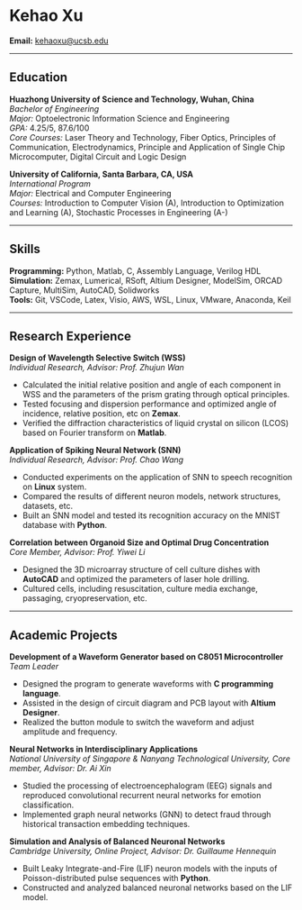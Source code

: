 # Kehao Xu

**Email:** kehaoxu@ucsb.edu 

---

## Education

**Huazhong University of Science and Technology, Wuhan, China**  
*Bachelor of Engineering*  
*Major:* Optoelectronic Information Science and Engineering  
*GPA:* 4.25/5, 87.6/100  
*Core Courses:* Laser Theory and Technology, Fiber Optics, Principles of Communication, Electrodynamics, Principle and Application of Single Chip Microcomputer, Digital Circuit and Logic Design

**University of California, Santa Barbara, CA, USA**  
*International Program*  
*Major:* Electrical and Computer Engineering  
*Courses:* Introduction to Computer Vision (A), Introduction to Optimization and Learning (A), Stochastic Processes in Engineering (A-)

---

## Skills

**Programming:** Python, Matlab, C, Assembly Language, Verilog HDL  
**Simulation:** Zemax, Lumerical, RSoft, Altium Designer, ModelSim, ORCAD Capture, MultiSim, AutoCAD, Solidworks  
**Tools:** Git, VSCode, Latex, Visio, AWS, WSL, Linux, VMware, Anaconda, Keil

---

## Research Experience

**Design of Wavelength Selective Switch (WSS)**  
*Individual Research, Advisor: Prof. Zhujun Wan*  
- Calculated the initial relative position and angle of each component in WSS and the parameters of the prism grating through optical principles.
- Tested focusing and dispersion performance and optimized angle of incidence, relative position, etc on **Zemax**.
- Verified the diffraction characteristics of liquid crystal on silicon (LCOS) based on Fourier transform on **Matlab**.

**Application of Spiking Neural Network (SNN)**  
*Individual Research, Advisor: Prof. Chao Wang*  
- Conducted experiments on the application of SNN to speech recognition on **Linux** system.
- Compared the results of different neuron models, network structures, datasets, etc.
- Built an SNN model and tested its recognition accuracy on the MNIST database with **Python**.

**Correlation between Organoid Size and Optimal Drug Concentration**  
*Core Member, Advisor: Prof. Yiwei Li*  
- Designed the 3D microarray structure of cell culture dishes with **AutoCAD** and optimized the parameters of laser hole drilling.
- Cultured cells, including resuscitation, culture media exchange, passaging, cryopreservation, etc.

---

## Academic Projects

**Development of a Waveform Generator based on C8051 Microcontroller**  
*Team Leader*  
- Designed the program to generate waveforms with **C programming language**.
- Assisted in the design of circuit diagram and PCB layout with **Altium Designer**.
- Realized the button module to switch the waveform and adjust amplitude and frequency.

**Neural Networks in Interdisciplinary Applications**  
*National University of Singapore & Nanyang Technological University, Core member, Advisor: Dr. Ai Xin*  
- Studied the processing of electroencephalogram (EEG) signals and reproduced convolutional recurrent neural networks for emotion classification.
- Implemented graph neural networks (GNN) to detect fraud through historical transaction embedding techniques.

**Simulation and Analysis of Balanced Neuronal Networks**  
*Cambridge University, Online Project, Advisor: Dr. Guillaume Hennequin*  
- Built Leaky Integrate-and-Fire (LIF) neuron models with the inputs of Poisson-distributed pulse sequences with **Python**.
- Constructed and analyzed balanced neuronal networks based on the LIF model.

